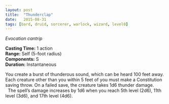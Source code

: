 ```yaml
---
layout: post
title:  "Thunderclap"
date:   2015-08-31
tags: [bard, druid, sorcerer, warlock, wizard, level0]
---
```


_Evocation cantrip_

**Casting Time:** 1 action  
**Range:** Self (5-foot radius)  
**Components:** S  
**Duration:** Instantaneous

You create a burst of thunderous sound, which can be heard 100 feet away. Each creature other than you within 5 feet of you must make a Constitution saving throw. On a failed save, the creature takes 1d6 thunder damage.  
&nbsp;&nbsp;The spell’s damage increases by 1d6 when you reach 5th level (2d6), 11th level (3d6), and 17th level (4d6).
